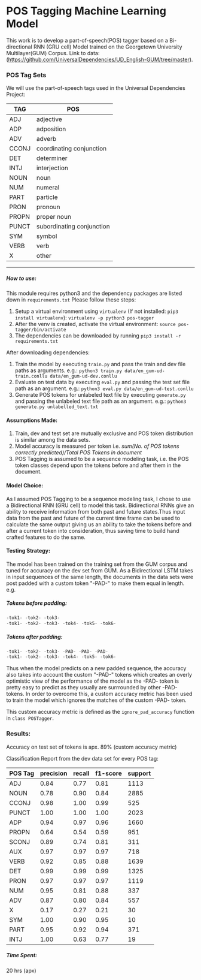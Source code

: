 # POS Tagging Machine Learning Model
This work is to develop a part-of-speech(POS) tagger based on a Bi-directional RNN (GRU cell) Model trained on the Georgetown University Multilayer(GUM) Corpus.
Link to data: (https://github.com/UniversalDependencies/UD_English-GUM/tree/master).
### POS Tag Sets
We will use the part-of-speech tags used in the Universal Dependencies Project:

|TAG|POS|
|---|---|
|ADJ|adjective|
|ADP|adposition|
|ADV|adverb|
|CCONJ|coordinating conjunction|
|DET|determiner|
|INTJ|interjection|
|NOUN|noun|
|NUM|numeral|
|PART|particle|
|PRON|pronoun|
|PROPN|proper noun|
|PUNCT|subordinating conjunction|
|SYM|symbol|
|VERB|verb|
|X|other|

--------------------------------
##### How to use:
This module requires python3 and the dependency packages are listed down in ```requirements.txt```
Please follow these steps:
1. Setup a virtual environment using ```virtualenv``` (If not installed: ```pip3 install virtualenv```):
    ```virtualenv -p python3 pos-tagger```
2. After the venv is created, activate the virtual environment:
    ```source pos-tagger/bin/activate```
3. The dependencies can be downloaded by running ```pip3 install -r requirements.txt```

After downloading dependencies:
1. Train the model by executing ```train.py``` and pass the train and dev file paths as arguments. e.g.:
    ```python3 train.py data/en_gum-ud-train.conllu data/en_gum-ud-dev.conllu```
2. Evaluate on test data by executing ```eval.py``` and passing the test set file path as an argument. e.g.:
    ```python3 eval.py data/en_gum-ud-test.conllu```
3. Generate POS tokens for unlabeled text file by executing ```generate.py``` and passing the unlabeled text file path as an argument. e.g.:
    ```python3 generate.py unlabelled_text.txt```


#### Assumptions Made:
1. Train, dev and test set are mutually exclusive and POS token distribution is similar among the data sets.
2. Model accuracy is measured per token i.e. *sum(No. of POS tokens correctly predicted)/Total POS Tokens in document*
3. POS Tagging is assumed to be a sequence modeling task, i.e. the POS token classes depend upon the tokens before and after them in the document.

#### Model Choice:
As I assumed POS Tagging to be a sequence modeling task, I chose to use a Bidirectional RNN (GRU cell) to model this task. Bidirectional RNNs give an ability to receive information from both past and future states.Thus input data from the past and future of the current time frame can be used to calculate the same output giving us an ability to take the tokens before and after a current token into consideration, thus saving time to build hand crafted features to do the same.

#### Testing Strategy:
The model has been trained on the training set from the GUM corpus and tuned for accuracy on the dev set from GUM.
As a Bidirectional LSTM takes in input sequences of the same length, the documents in the data sets were post padded with a custom token "-PAD-" to make them equal in length.
e.g.

##### Tokens before padding:

```python
-tok1- -tok2- -tok3-
-tok1- -tok2- -tok3- -tok4- -tok5- -tok6-
```
##### Tokens after padding:

```python
-tok1- -tok2- -tok3- -PAD- -PAD- -PAD-
-tok1- -tok2- -tok3- -tok4- -tok5- -tok6-
```

Thus when the model predicts on a new padded sequence, the accuracy also takes into account the custom "-PAD-" tokens which creates an overly optimistic view of the performance of the model as the -PAD- token is pretty easy to predict as they usually are surrrounded by other -PAD- tokens.
In order to overcome this, a custom accuracy metric has been used to train the model which ignores the matches of the custom -PAD- token.

This custom accuracy metric is defined as the ```ignore_pad_accuracy``` function in ```class POSTagger```.

### Results:

Accuracy on test set of tokens is apx. 89% (custom accuracy metric)

Classification Report from the dev data set for every POS tag:

|POS Tag|precision|recall|f1-score|support|
|-------|---------|------|--------|-------|
|ADJ|0.84|0.77|0.81|1113|
|NOUN|0.78|0.90|0.84|2885|
|CCONJ|0.98|1.00|0.99|525|
|PUNCT|1.00|1.00|1.00|2023|
|ADP|0.94|0.97|0.96|1660|
|PROPN|0.64|0.54|0.59|951|
|SCONJ|0.89|0.74|0.81|311|
|AUX|0.97|0.97|0.97|718|
|VERB|0.92|0.85|0.88|1639|
|DET|0.99|0.99|0.99|1325|
|PRON|0.97|0.97|0.97|1119|
|NUM|0.95|0.81|0.88|337|
|ADV|0.87|0.80|0.84|557|
|X|0.17|0.27|0.21|30|
|SYM|1.00|0.90|0.95|10|
|PART|0.95|0.92|0.94|371|
|INTJ|1.00|0.63|0.77|19|

##### Time Spent: 
20 hrs (apx)
